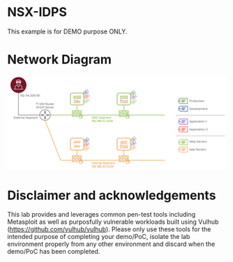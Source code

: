 # NSX-IDPS

This example is for DEMO purpose ONLY.

# Network Diagram
![Diagram](IDPS-demo.png)


# Disclaimer and acknowledgements

This lab provides and leverages common pen-test tools including Metasploit as well as purposfully vulnerable workloads built using Vulhub (https://github.com/vulhub/vulhub). Please only use these tools for the intended purpose of completing your demo/PoC, isolate the lab environment properly from any other environment and discard when the demo/PoC has been completed.
